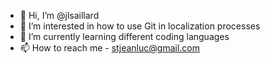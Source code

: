 - 👋 Hi, I’m @jlsaillard
- 👀 I’m interested in how to use Git in localization processes
- 🌱 I’m currently learning different coding languages
- 📫 How to reach me - stjeanluc@gmail.com

<!---
jlsaillard/jlsaillard is a ✨ special ✨ repository because its `README.md` (this file) appears on your GitHub profile.
You can click the Preview link to take a look at your changes.
--->
